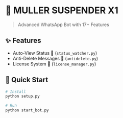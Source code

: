 # 🤖 MULLER SUSPENDER X1 
> Advanced WhatsApp Bot with 17+ Features

## ✨ Features
- Auto-View Status 👀 (`status_watcher.py`)
- Anti-Delete Messages 🚫 (`antidelete.py`)
- License System 🔑 (`license_manager.py`)

## 🚀 Quick Start
```bash
# Install
python setup.py

# Run
python start_bot.py
